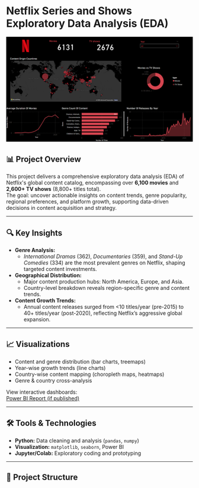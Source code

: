 # Netflix Series and Shows Exploratory Data Analysis (EDA)

![Netflix Banner](https://github.com/Sumit-Karpe/Netflix_Analysis/blob/main/Netflix-Dashboard.png) <!-- (Optional: Add a relevant image/banner) -->

## 📊 Project Overview

This project delivers a comprehensive exploratory data analysis (EDA) of Netflix's global content catalog, encompassing over **6,100 movies** and **2,600+ TV shows** (8,800+ titles total).  
The goal: uncover actionable insights on content trends, genre popularity, regional preferences, and platform growth, supporting data-driven decisions in content acquisition and strategy.

---

## 🔍 Key Insights

- **Genre Analysis:**  
  - *International Dramas* (362), *Documentaries* (359), and *Stand-Up Comedies* (334) are the most prevalent genres on Netflix, shaping targeted content investments.
- **Geographical Distribution:**  
  - Major content production hubs: North America, Europe, and Asia.
  - Country-level breakdown reveals region-specific genre and content trends.
- **Content Growth Trends:**  
  - Annual content releases surged from <10 titles/year (pre-2015) to 40+ titles/year (post-2020), reflecting Netflix’s aggressive global expansion.

---

## 📈 Visualizations

- Content and genre distribution (bar charts, treemaps)
- Year-wise growth trends (line charts)
- Country-wise content mapping (choropleth maps, heatmaps)
- Genre & country cross-analysis

View interactive dashboards:  
[Power BI Report (if published)](https://app.powerbi.com/groups/me/reports/your-powerbi-link)

---

## 🛠️ Tools & Technologies

- **Python:** Data cleaning and analysis (`pandas`, `numpy`)
- **Visualization:** `matplotlib`, `seaborn`, Power BI
- **Jupyter/Colab:** Exploratory coding and prototyping

---

## 📁 Project Structure

